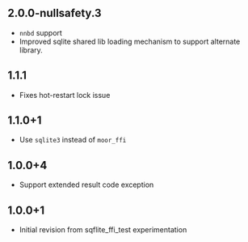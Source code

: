 ## 2.0.0-nullsafety.3

* `nnbd` support
* Improved sqlite shared lib loading mechanism to support alternate library. 

## 1.1.1

* Fixes hot-restart lock issue

## 1.1.0+1

* Use `sqlite3` instead of `moor_ffi`

## 1.0.0+4

* Support extended result code exception

## 1.0.0+1

* Initial revision from sqflite_ffi_test experimentation
